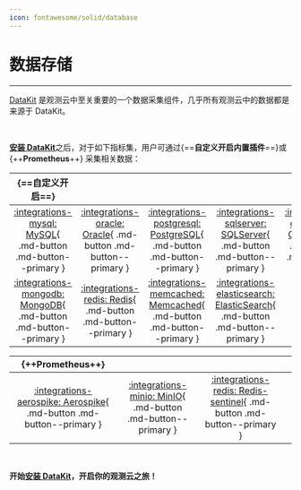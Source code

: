 ```yaml
---
icon: fontawesome/solid/database
---
```

# 数据存储


---

[DataKit](../../datakit/) 是观测云中至关重要的一个数据采集组件，几乎所有观测云中的数据都是来源于 DataKit。

<br />

[**安装 DataKit**](../../datakit/datakit-install.md)之后，对于如下指标集，用户可通过{==**自定义开启内置插件**==}或 {++**Prometheus**++} 采集相关数据：

| {==**自定义开启**==}  |    |      |     |      | 
| :---------: | :----: | :----: | :----: | :----: |
| [:integrations-mysql: MySQL](mysql.md){ .md-button .md-button--primary } | [:integrations-oracle: Oracle](oracle.md){ .md-button .md-button--primary } | [:integrations-postgresql: PostgreSQL](postgresql.md){ .md-button .md-button--primary } | [:integrations-sqlserver: SQLServer](sqlserver.md){ .md-button .md-button--primary }   | [:integrations-clickhouse: ClickHouse](clickhouse.md){ .md-button .md-button--primary } |
| [:integrations-mongodb: MongoDB](mongodb.md){ .md-button .md-button--primary } | [:integrations-redis: Redis](redis.md){ .md-button .md-button--primary }  | [:integrations-memcached: Memcached](memcached.md){ .md-button .md-button--primary }  | [:integrations-elasticsearch: ElasticSearch](elasticsearch.md){ .md-button .md-button--primary } |   | 


| {++**Prometheus**++} |     |    |    |
| :----: | :----: | :---: | :----: |
| [:integrations-aerospike: Aerospike](aerospike.md){ .md-button .md-button--primary }  | [:integrations-minio: MinIO](minio.md){ .md-button .md-button--primary } | [:integrations-redis: Redis-sentinel](redis-sentinel.md){ .md-button .md-button--primary } |        |

<br/>

**开始[安装 DataKit](../../datakit/datakit-install.md)，开启你的观测云之旅！**

<br/>

<br/>
